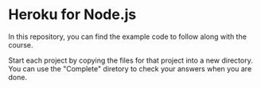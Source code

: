 Heroku for Node.js
==================

In this repository, you can find the example code to follow along with the course.

Start each project by copying the files for that project into a new directory. You can use the "Complete" diretory to check your answers when you are done.
